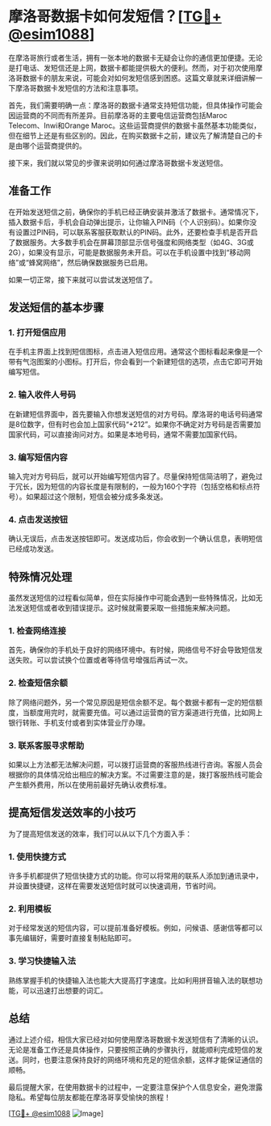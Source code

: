 # 摩洛哥数据卡如何发短信？[[TG💪+ @esim1088](https://t.me/s/esim1088)]

在摩洛哥旅行或者生活，拥有一张本地的数据卡无疑会让你的通信更加便捷。无论是打电话、发短信还是上网，数据卡都能提供极大的便利。然而，对于初次使用摩洛哥数据卡的朋友来说，可能会对如何发短信感到困惑。这篇文章就来详细讲解一下摩洛哥数据卡发短信的方法和注意事项。

首先，我们需要明确一点：摩洛哥的数据卡通常支持短信功能，但具体操作可能会因运营商的不同而有所差异。目前摩洛哥的主要电信运营商包括Maroc Telecom、Inwi和Orange Maroc。这些运营商提供的数据卡虽然基本功能类似，但在细节上还是有些区别的。因此，在购买数据卡之前，建议先了解清楚自己的卡是由哪个运营商提供的。

接下来，我们就以常见的步骤来说明如何通过摩洛哥数据卡发送短信。

## 准备工作

在开始发送短信之前，确保你的手机已经正确安装并激活了数据卡。通常情况下，插入数据卡后，手机会自动弹出提示，让你输入PIN码（个人识别码）。如果你没有设置过PIN码，可以联系客服获取默认的PIN码。此外，还要检查手机是否开启了数据服务。大多数手机会在屏幕顶部显示信号强度和网络类型（如4G、3G或2G），如果没有显示，可能是数据服务未开启。可以在手机设置中找到“移动网络”或“蜂窝网络”，然后确保数据服务已启用。

如果一切正常，接下来就可以尝试发送短信了。

## 发送短信的基本步骤

### 1. 打开短信应用

在手机主界面上找到短信图标，点击进入短信应用。通常这个图标看起来像是一个带有气泡图案的小图标。打开后，你会看到一个新建短信的选项，点击它即可开始编写短信。

### 2. 输入收件人号码

在新建短信界面中，首先要输入你想发送短信的对方号码。摩洛哥的电话号码通常是8位数字，但有时也会加上国家代码“+212”。如果你不确定对方号码是否需要加国家代码，可以直接询问对方。如果是本地号码，通常不需要加国家代码。

### 3. 编写短信内容

输入完对方号码后，就可以开始编写短信内容了。尽量保持短信简洁明了，避免过于冗长，因为短信的内容长度是有限制的，一般为160个字符（包括空格和标点符号）。如果超过这个限制，短信会被分成多条发送。

### 4. 点击发送按钮

确认无误后，点击发送按钮即可。发送成功后，你会收到一个确认信息，表明短信已经成功发送。

## 特殊情况处理

虽然发送短信的过程看似简单，但在实际操作中可能会遇到一些特殊情况，比如无法发送短信或者收到错误提示。这时候就需要采取一些措施来解决问题。

### 1. 检查网络连接

首先，确保你的手机处于良好的网络环境中。有时候，网络信号不好会导致短信发送失败。可以尝试换个位置或者等待信号增强后再试一次。

### 2. 检查短信余额

除了网络问题外，另一个常见原因是短信余额不足。每个数据卡都有一定的短信额度，当额度用完时，就需要充值。可以通过运营商的官方渠道进行充值，比如网上银行转账、手机支付或者到实体营业厅办理。

### 3. 联系客服寻求帮助

如果以上方法都无法解决问题，可以拨打运营商的客服热线进行咨询。客服人员会根据你的具体情况给出相应的解决方案。不过需要注意的是，拨打客服热线可能会产生额外费用，所以在使用前最好先确认收费标准。

## 提高短信发送效率的小技巧

为了提高短信发送的效率，我们可以从以下几个方面入手：

### 1. 使用快捷方式

许多手机都提供了短信快捷方式的功能。你可以将常用的联系人添加到通讯录中，并设置快捷键，这样在需要发送短信时就可以快速调用，节省时间。

### 2. 利用模板

对于经常发送的短信内容，可以提前准备好模板。例如，问候语、感谢信等都可以事先编辑好，需要时直接复制粘贴即可。

### 3. 学习快捷输入法

熟练掌握手机的快捷输入法也能大大提高打字速度。比如利用拼音输入法的联想功能，可以迅速打出想要的词汇。

## 总结

通过上述介绍，相信大家已经对如何使用摩洛哥数据卡发送短信有了清晰的认识。无论是准备工作还是具体操作，只要按照正确的步骤执行，就能顺利完成短信的发送。同时，也要注意保持良好的网络环境和充足的短信余额，这样才能保证通信的顺畅。

最后提醒大家，在使用数据卡的过程中，一定要注意保护个人信息安全，避免泄露隐私。希望每位朋友都能在摩洛哥享受愉快的旅程！

[[TG💪+ @esim1088](https://t.me/s/esim1088) ![Image](https://i.postimg.cc/4NQfJmqS/Snipaste-2025-05-13-00-14-12.png)]